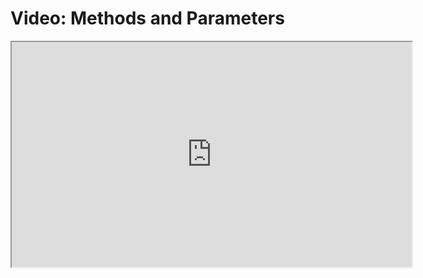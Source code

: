 # Video: Methods and Parameters

<iframe src="https://player.vimeo.com/video/593546139/?title=0&byline=0&portrait=0" width="640" height="360" allowfullscreen="allowfullscreen" allow="autoplay; fullscreen; picture-in-picture"></iframe>
